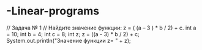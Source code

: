 # -Linear-programs
//        Задача № 1 
//        Найдите значение функции: z = ( (a – 3 ) * b / 2) + c.
        int a = 10;
        int b = 4;
        int c = 8;
        int z;
        z = ((a - 3) * b / 2) + c;
        System.out.println("Значение функции z= " + z);

